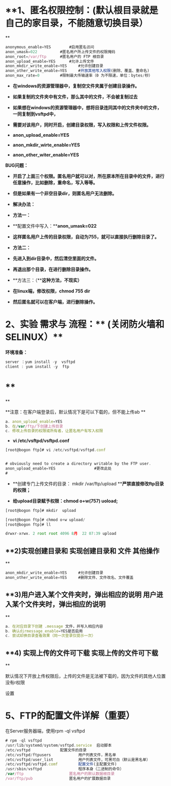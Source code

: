 # **1、匿名权限控制：****(默认根目录就是自己的家目录，不能随意切换目录）******

```javascript
anonymous_enable=YES	 	#启用匿名访问
anon_umask=022 		 	#匿名用户所上传文件的权限掩码
anon_root=/var/ftp 	 	#匿名用户的 FTP 根目录
anon_upload_enable=YES 	 	#允许上传文件
anon_mkdir_write_enable=YES 	#允许创建目录
anon_other_write_enable=YES 	#开放其他写入权限(删除、覆盖、重命名)
anon_max_rate=0		 	#限制最大传输速率（0 为不限速，单位：bytes/秒）
```

- **在windows的资源管理器中，复制空文件夹属于****创建目录操作****。**

- **如果复制的文件夹中有文件，那么其中的文件，不会被复制过去**

- **如果想在windows的资源管理器中，想将目录连同其中的文件夹中的文件，一同复制到vsftpd中，**

- **需要对该用户，同时开启，创建目录权限，写入权限和上传文件权限。**

- **anon_upload_enable=YES**

- **anon_mkdir_wirte_enable=YES**

- **anon_other_witer_enable=YES**

**BUG问题：**

- **开启了上面三个权限。匿名用户就可以对，所在原本所在目录中的文件，进行任意操作，比如删除，重命名，写入等等。**

- **但是如果有一个****非空目录dir****，则匿名用户无法删除。**

- **解决办法：**

- **方法一：**

- **配置文件中写入：****anon_umask=022**

- **这样匿名用户上传的目录权限，自动为755，就可以直接执行删除目录了。**

- **方法二：**

- **先进入到dir目录中，然后清空里面的文件。**

- **再退出那个目录，在进行删除目录操作。**

- **方法三：（****这种方法，不现实）**

- **在linux端，修改权限，chmod 755 dir**

- **然后匿名就可以在客户端，进行删除操作。**

# **2、实验 需求与 流程：**** (关闭防火墙和SELINUX）**

**环境准备：**

```javascript
server ：yum install -y  vsftpd
client : yum install -y  ftp
```

# ****

**注意：在客户端登录后，默认情况下是可以下载的，但不能上传ab	**

```javascript
a. anon_upload_enable=YES
b. 在/var/ftp/下创建上传目录
c. 修改上传目录的权限或所有者，让匿名用户有写入权限
```

- **vi /etc/vsftpd/vsftpd.conf**

```javascript
[root@bogon ftp]# vi /etc/vsftpd/vsftpd.conf 

# obviously need to create a directory writable by the FTP user.
anon_upload_enable=YES                 #更改此处
#
```

- **创建专门上传文件的目录： mkdir   /var/ftp/upload ****严禁直接修改ftp目录的权限；**

- **给upload目录赋予权限：chmod o+w(757) uoload;**

```javascript
[root@bogon ftp]# mkdir  upload
[root@bogon ftp]# chmod o+w upload/
[root@bogon ftp]# ll
drwxr-xrwx. 2 root root 4096 8月  22 07:39 upload
```

## **2)****实现创建目录和 实现创建目录和 文件 其他操作******

```javascript
anon_mkdir_write_enable=YES 	#允许创建目录
anon_other_write_enable=YES 	#删除文件、文件改名、文件覆盖
```

## **3)****用户进入某个文件夹时，弹出相应的说明 用户进入某个文件夹时，弹出相应的说明******

```javascript
a. 在对应目录下创建 .message 文件，并写入相应内容
b. 确认dirmessage_enable=YES是否启用
c. 尝试却换目录查看效果（同一次登录仅提示一次）
```

## **4) ****实现上传的文件可下载 实现上传的文件可下载******

默认情况下开放上传权限后，上传的文件是无法被下载的，因为文件的其他人位置没有r权限

设置

# **5、FTP的配置文件详解（重要）**

在Server服务器端，使用rpm -ql vsftpd

```javascript
# rpm -ql vsftpd
/usr/lib/systemd/system/vsftpd.service 	启动脚本
/etc/vsftpd				配置文件的目录
/etc/vsftpd/ftpusers			用户列表文件，黑名单
/etc/vsftpd/user_list			用户列表文件，可黑可白（默认是黑名单）
/etc/vsftpd/vsftpd.comf			配置文件(主配置文件)
/usr/sbin/vsftpd				程序本身（二进制的命令）
/var/ftp					匿名用户的默认数据根目录
/var/ftp/pub				匿名用户的扩展数据目录
```